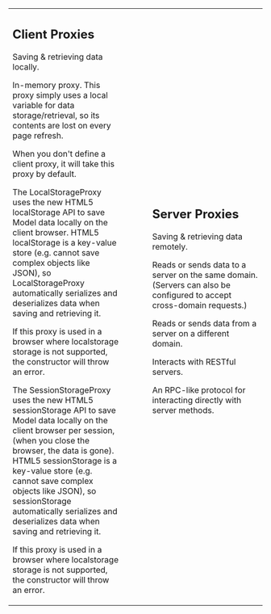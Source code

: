 <table>
<tr>
<td width="45%">
<h2>Client Proxies</h2>
<p>Saving &amp; retrieving data locally.</p>

<div type="expander" caption="Memory Storage">
<p>
In-memory proxy. This proxy simply uses a local variable for data storage/retrieval, so its contents are lost on every page refresh.
</p>
<p>When you don't define a client proxy, it will take this proxy by default.</p>
</div>
<div type="expander" caption="Local Storage">
<p>
The LocalStorageProxy uses the new HTML5 localStorage API to save Model data locally on the client browser. HTML5 localStorage is a key-value store (e.g. cannot save complex objects like JSON), so LocalStorageProxy automatically serializes and deserializes data when saving and retrieving it.
</p>
<p>If this proxy is used in a browser where localstorage storage is not supported, the constructor will throw an error.</p>
</div>
<div type="expander" caption="Session Storage">
<p>
The SessionStorageProxy uses the new HTML5 sessionStorage API to save Model data locally on the client browser per session, (when you close the browser, the data is gone). HTML5 sessionStorage is a key-value store (e.g. cannot save complex objects like JSON), so sessionStorage automatically serializes and deserializes data when saving and retrieving it.
</p>
<p>If this proxy is used in a browser where localstorage storage is not supported, the constructor will throw an error.</p>
</div>

</td>
<td width="10%"></td>
<td width="45%">

<h2>Server Proxies</h2>
<p>Saving &amp; retrieving data remotely.</p>

<div type="expander" caption="Ajax">
<p>
Reads or sends data to a server on the same domain. (Servers
can also be configured to accept cross-domain requests.)
</p>
</div>

<div type="expander" caption="JSONP">
<p>Reads or sends data from a server on a different domain.</p>
</div>

<div type="expander" caption="REST">
<p>Interacts with RESTful servers.</p>
</div>

<div type="expander" caption="Direct">
<p>An RPC-like protocol for interacting directly with server methods.</p>
</div>

</td></tr></table>